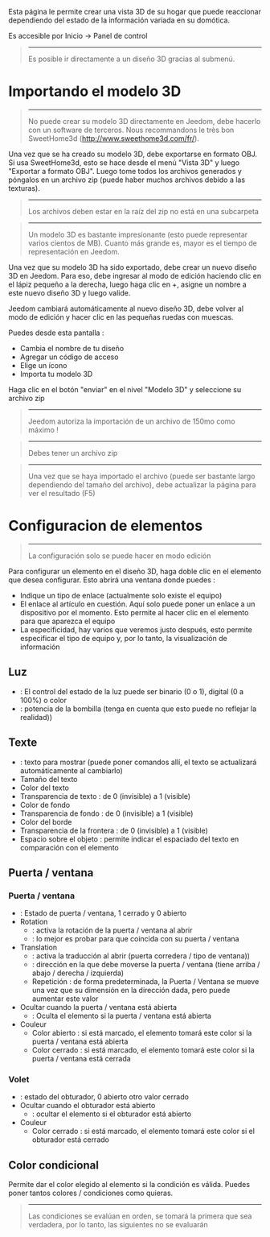 Esta página le permite crear una vista 3D de su hogar que puede reaccionar dependiendo del estado de la información variada en su domótica.

Es accesible por Inicio → Panel de control

> ****
>
> Es posible ir directamente a un diseño 3D gracias al submenú.

# Importando el modelo 3D

> ****
>
> No puede crear su modelo 3D directamente en Jeedom, debe hacerlo con un software de terceros. Nous recommandons le très bon SweetHome3d (http://www.sweethome3d.com/fr/).

Una vez que se ha creado su modelo 3D, debe exportarse en formato OBJ. Si usa SweetHome3d, esto se hace desde el menú "Vista 3D" y luego "Exportar a formato OBJ". Luego tome todos los archivos generados y póngalos en un archivo zip (puede haber muchos archivos debido a las texturas).

> ****
>
> Los archivos deben estar en la raíz del zip no está en una subcarpeta

> ****
>
> Un modelo 3D es bastante impresionante (esto puede representar varios cientos de MB). Cuanto más grande es, mayor es el tiempo de representación en Jeedom.

Una vez que su modelo 3D ha sido exportado, debe crear un nuevo diseño 3D en Jeedom. Para eso, debe ingresar al modo de edición haciendo clic en el lápiz pequeño a la derecha, luego haga clic en +, asigne un nombre a este nuevo diseño 3D y luego valide.

Jeedom cambiará automáticamente al nuevo diseño 3D, debe volver al modo de edición y hacer clic en las pequeñas ruedas con muescas.

Puedes desde esta pantalla :

- Cambia el nombre de tu diseño
- Agregar un código de acceso
- Elige un ícono
- Importa tu modelo 3D

Haga clic en el botón &quot;enviar&quot; en el nivel &quot;Modelo 3D&quot; y seleccione su archivo zip

> ****
>
> Jeedom autoriza la importación de un archivo de 150mo como máximo !

> ****
>
> Debes tener un archivo zip

> ****
>
> Una vez que se haya importado el archivo (puede ser bastante largo dependiendo del tamaño del archivo), debe actualizar la página para ver el resultado (F5)


# Configuracion de elementos

> ****
>
> La configuración solo se puede hacer en modo edición

Para configurar un elemento en el diseño 3D, haga doble clic en el elemento que desea configurar. Esto abrirá una ventana donde puedes :

- Indique un tipo de enlace (actualmente solo existe el equipo)
- El enlace al artículo en cuestión. Aquí solo puede poner un enlace a un dispositivo por el momento. Esto permite al hacer clic en el elemento para que aparezca el equipo
- La especificidad, hay varios que veremos justo después, esto permite especificar el tipo de equipo y, por lo tanto, la visualización de información

## Luz

-  : El control del estado de la luz puede ser binario (0 o 1), digital (0 a 100%) o color
-  : potencia de la bombilla (tenga en cuenta que esto puede no reflejar la realidad))

## Texte

-  : texto para mostrar (puede poner comandos allí, el texto se actualizará automáticamente al cambiarlo)
- Tamaño del texto
- Color del texto
- Transparencia de texto : de 0 (invisible) a 1 (visible)
- Color de fondo
- Transparencia de fondo : de 0 (invisible) a 1 (visible)
- Color del borde
- Transparencia de la frontera : de 0 (invisible) a 1 (visible)
- Espacio sobre el objeto : permite indicar el espaciado del texto en comparación con el elemento

## Puerta / ventana

### Puerta / ventana

-  : Estado de puerta / ventana, 1 cerrado y 0 abierto
- Rotation
	-  : activa la rotación de la puerta / ventana al abrir
	-  : lo mejor es probar para que coincida con su puerta / ventana
- Translation
	-  : activa la traducción al abrir (puerta corredera / tipo de ventana))
	-  : dirección en la que debe moverse la puerta / ventana (tiene arriba / abajo / derecha / izquierda)
	- Repetición : de forma predeterminada, la Puerta / Ventana se mueve una vez que su dimensión en la dirección dada, pero puede aumentar este valor
- Ocultar cuando la puerta / ventana está abierta
	-  : Oculta el elemento si la puerta / ventana está abierta
- Couleur
	- Color abierto : si está marcado, el elemento tomará este color si la puerta / ventana está abierta
	- Color cerrado : si está marcado, el elemento tomará este color si la puerta / ventana está cerrada

### Volet

-  : estado del obturador, 0 abierto otro valor cerrado
- Ocultar cuando el obturador está abierto
	-  : ocultar el elemento si el obturador está abierto
- Couleur
	- Color cerrado : si está marcado, el elemento tomará este color si el obturador está cerrado

## Color condicional

Permite dar el color elegido al elemento si la condición es válida. Puedes poner tantos colores / condiciones como quieras.

> ****
>
> Las condiciones se evalúan en orden, se tomará la primera que sea verdadera, por lo tanto, las siguientes no se evaluarán
